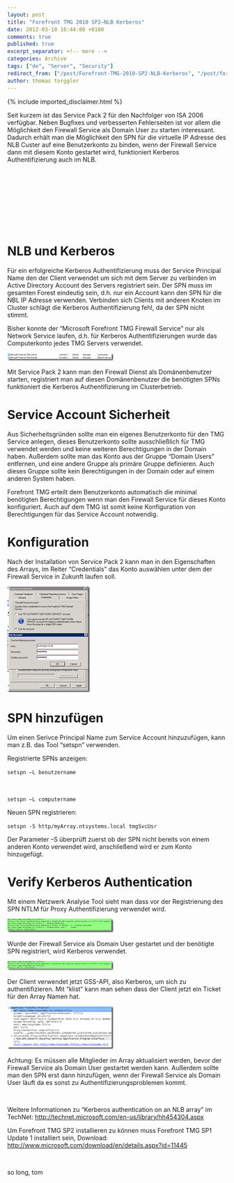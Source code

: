 ```yaml
---
layout: post
title: "Forefront TMG 2010 SP2–NLB Kerberos"
date: 2012-03-10 16:44:00 +0100
comments: true
published: true
excerpt_separator: <!-- more -->
categories: Archive
tags: ["de", "Server", "Security"]
redirect_from: ["/post/Forefront-TMG-2010-SP2-NLB-Kerberos", "/post/forefront-tmg-2010-sp2-nlb-kerberos"]
author: thomas torggler
---
```

<!-- more -->
{% include imported_disclaimer.html %}
<p>Seit kurzem ist das Service Pack 2 f&uuml;r den Nachfolger von ISA 2006 verf&uuml;gbar. Neben Bugfixes und verbesserten Fehlerseiten ist vor allem die M&ouml;glichkeit den Firewall Service als Domain User zu starten interessant. Dadurch erh&auml;lt man die M&ouml;glichkeit den SPN f&uuml;r die virtuelle IP Adresse des NLB Custer auf eine Benutzerkonto zu binden, wenn der Firewall Service dann mit diesem Konto gestartet wird, funktioniert Kerberos Authentifizierung auch im NLB.</p>
<h1>&nbsp;</h1>
<h1>&nbsp;</h1>
<h1>NLB und Kerberos</h1>
<p>F&uuml;r ein erfolgreiche Kerberos Authentifizierung muss der Service Principal Name den der Client verwendet um sich mit dem Server zu verbinden im Active Directory Account des Servers registriert sein. Der SPN muss im gesamten Forest eindeutig sein, d.h. nur ein Account kann den SPN f&uuml;r die NBL IP Adresse verwenden. Verbinden sich Clients mit anderen Knoten im Cluster schl&auml;gt die Kerberos Authentifizierung fehl, da der SPN nicht stimmt.</p>
<p>Bisher konnte der &ldquo;Microsoft Forefront TMG Firewall Service&rdquo; nur als Network Service laufen, d.h. f&uuml;r Kerberos Authentifizierungen wurde das Computerkonto jedes TMG Servers verwendet.</p>
<p><a href="/assets/image_415.png"><img style="background-image: none; padding-top: 0px; padding-left: 0px; margin: 0px; display: inline; padding-right: 0px; border-width: 0px;" title="image" src="/assets/image_thumb_413.png" alt="image" width="244" height="18" border="0" /></a></p>
<p>Mit Service Pack 2 kann man den Firewall Dienst als Dom&auml;nenbenutzer starten, registriert man auf diesen Dom&auml;nenbenutzer die ben&ouml;tigten SPNs funktioniert die Kerberos Authentifizierung im Clusterbetrieb.</p>
<h1>Service Account Sicherheit</h1>
<p>Aus Sicherheitsgr&uuml;nden sollte man ein eigenes Benutzerkonto f&uuml;r den TMG Service anlegen, dieses Benutzerkonto sollte ausschlie&szlig;lich f&uuml;r TMG verwendet werden und keine weiteren Berechtigungen in der Domain haben. Au&szlig;erdem sollte man das Konto aus der Gruppe &ldquo;Domain Users&rdquo; entfernen, und eine andere Gruppe als prim&auml;re Gruppe definieren. Auch dieses Gruppe sollte kein Berechtigungen in der Domain oder auf einem anderen System haben.</p>
<p>Forefront TMG erteilt dem Benutzerkonto automatisch die minimal ben&ouml;tigten Berechtigungen wenn man den Firewall Service f&uuml;r dieses Konto konfiguriert. Auch auf dem TMG ist somit keine Konfiguration von Berechtigungen f&uuml;r das Service Account notwendig.</p>
<h1>Konfiguration</h1>
<p>Nach der Installation von Service Pack 2 kann man in den Eigenschaften des Arrays, im Reiter &ldquo;Credentials&rdquo; das Konto ausw&auml;hlen unter dem der Firewall Service in Zukunft laufen soll.</p>
<p><a href="/assets/image_416.png"><img style="background-image: none; padding-top: 0px; padding-left: 0px; margin: 0px; display: inline; padding-right: 0px; border-width: 0px;" title="image" src="/assets/image_thumb_414.png" alt="image" width="190" height="244" border="0" /></a></p>
<h1>SPN hinzuf&uuml;gen</h1>
<p>Um einen Serivce Principal Name zum Service Account hinzuzuf&uuml;gen, kann man z.B. das Tool &ldquo;setspn&rdquo; verwenden.</p>
<p>Registrierte SPNs anzeigen:</p>
<p><code>setspn &ndash;L benutzername</p>
<p>setspn &ndash;L computername</code></p>
<p>Neuen SPN registrieren:</p>
<p><code>setspn -S http/myArray.ntsystems.local tmgSvcUsr</code></p>
<p>Der Parameter &ndash;S &uuml;berpr&uuml;ft zuerst ob der SPN nicht bereits von einem anderen Konto verwendet wird, anschlie&szlig;end wird er zum Konto hinzugef&uuml;gt.</p>
<h1>Verify Kerberos Authentication</h1>
<p>Mit einem Netzwerk Analyse Tool sieht man dass vor der Registrierung des SPN NTLM f&uuml;r Proxy Authentifizierung verwendet wird.</p>
<p><a href="/assets/image_417.png"><img style="background-image: none; padding-top: 0px; padding-left: 0px; margin: 0px; display: inline; padding-right: 0px; border-width: 0px;" title="image" src="/assets/image_thumb_415.png" alt="image" width="244" height="32" border="0" /></a></p>
<p>Wurde der Firewall Service als Domain User gestartet und der ben&ouml;tigte SPN registriert, wird Kerberos verwendet.</p>
<p><a href="/assets/image_418.png"><img style="background-image: none; padding-top: 0px; padding-left: 0px; margin: 0px; display: inline; padding-right: 0px; border-width: 0px;" title="image" src="/assets/image_thumb_416.png" alt="image" width="244" height="22" border="0" /></a></p>
<p>Der Client verwendet jetzt GSS-API, also Kerberos, um sich zu authentifizieren. Mit &ldquo;klist&rdquo; kann man sehen dass der Client jetzt ein Ticket f&uuml;r den Array Namen hat.</p>
<p><a href="/assets/image_419.png"><img style="background-image: none; padding-top: 0px; padding-left: 0px; margin: 0px; display: inline; padding-right: 0px; border-width: 0px;" title="image" src="/assets/image_thumb_417.png" alt="image" width="244" height="99" border="0" /></a></p>
<p>Achtung: Es m&uuml;ssen alle Mitglieder im Array aktualisiert werden, bevor der Firewall Service als Domain User gestartet werden kann. Au&szlig;erdem sollte man den SPN erst dann hinzuf&uuml;gen, wenn der Firewall Service als Domain User l&auml;uft da es sonst zu Authentifizierungsproblemen kommt.</p>
<p>&nbsp;</p>
<p>Weitere Informationen zu &ldquo;Kerberos authentication on an NLB array&rdquo; im TechNet: <a title="http://technet.microsoft.com/en-us/library/hh454304.aspx" href="http://technet.microsoft.com/en-us/library/hh454304.aspx">http://technet.microsoft.com/en-us/library/hh454304.aspx</a></p>
<p>Um Forefront TMG SP2 installieren zu k&ouml;nnen muss Forefront TMG SP1 Update 1 installiert sein, Download: <a title="http://www.microsoft.com/download/en/details.aspx?id=11445" href="http://www.microsoft.com/download/en/details.aspx?id=11445">http://www.microsoft.com/download/en/details.aspx?id=11445</a></p>
<p>&nbsp;</p>
<p>so long, tom</p>
